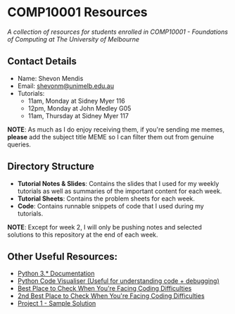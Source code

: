 # COMP10001 Resources
_A collection of resources for students enrolled in COMP10001 - Foundations of Computing at The University of Melbourne_

## Contact Details
* Name: Shevon Mendis
* Email: shevonm@unimelb.edu.au
* Tutorials: 
   * 11am, Monday   at Sidney Myer 116
   * 12pm, Monday   at John Medley G05
   * 11am, Thursday at Sidney Myer 117
   
**NOTE**: As much as I do enjoy receiving them, if you're sending me memes, **please** add the subject title MEME so I can filter them out from genuine queries.

## Directory Structure
* **Tutorial Notes & Slides**: Contains the slides that I used for my weekly tutorials as well as summaries of the important content for each week.
* **Tutorial Sheets**: Contains the problem sheets for each week.
* **Code**: Contains runnable snippets of code that I used during my tutorials.

**NOTE**: Except for week 2, I will only be pushing notes and selected solutions to this repository at the end of each week.

## Other Useful Resources:
* [Python 3.* Documentation](https://docs.python.org/3/library/index.html)
* [Python Code Visualiser (Useful for understanding code + debugging)](http://pythontutor.com/visualize.html#mode=edit)
* [Best Place to Check When You're Facing Coding Difficulties](https://www.google.com/)
* [2nd Best Place to Check When You're Facing Coding Difficulties](https://stackoverflow.com/)
* [Project 1 - Sample Solution](https://www.youtube.com/watch?v=dQw4w9WgXcQ)
